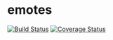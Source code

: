 ﻿# emotes

[![Build Status](https://travis-ci.org/jamesmanning/emotes.svg)](https://travis-ci.org/jamesmanning/emotes)
[![Coverage Status](https://coveralls.io/repos/github/jamesmanning/emotes/badge.svg?branch=master)](https://coveralls.io/github/jamesmanning/emotes?branch=master)
